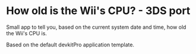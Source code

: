 # How old is the Wii's CPU? - 3DS port

Small app to tell you, based on the current system date and time, how old the Wii's CPU is.

Based on the default devkitPro application template.
